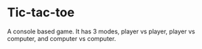 # Tic-tac-toe

A console based game. It has 3 modes, player vs player, player vs computer, and computer vs computer.
